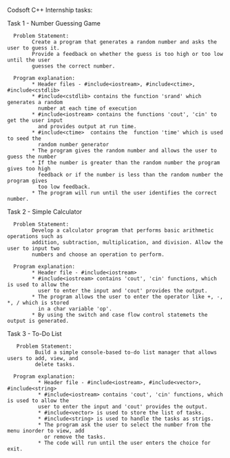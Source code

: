 Codsoft C++ Internship tasks:

Task 1 - Number Guessing Game
     
      Problem Statement: 
            Create a program that generates a random number and asks the user to guess it.
            Provide a feedback on whether the guess is too high or too low until the user 
            guesses the correct number.
     
      Program explanation:
            * Header files - #include<iostream>, #include<ctime>, #include<cstdlib>
            * #include<cstdlib> contains the function 'srand' which generates a random 
              number at each time of execution
            * #include<iostream> contains the functions 'cout', 'cin' to get the user input 
              and provides output at run time.
            * #include<ctime>  contains the  function 'time' which is used to seed the 
              random number generator
            * The program gives the random number and allows the user to guess the number 
            * If the number is greater than the random number the program gives too high
              feedback or if the number is less than the random number the program gives 
              too low feedback.
            * The program will run until the user identifies the correct number.

Task 2 - Simple Calculator
             
      Problem Statement:
            Develop a calculator program that performs basic arithmetic operations such as 
            addition, subtraction, multiplication, and division. Allow the user to input two
            numbers and choose an operation to perform.

      Program explanation:
            * Header file - #include<iostream>
            * #include<iostream> contains 'cout', 'cin' functions, which is used to allow the 
              user to enter the input and 'cout' provides the output.
            * The program allows the user to enter the operator like +, -, *, / which is stored
              in a char variable 'op'.
            * By using the switch and case flow control statemets the output is generated.

Task 3 - To-Do List

       Problem Statement:
             Build a simple console-based to-do list manager that allows users to add, view, and
             delete tasks.

      Program explanation:
              * Header file - #include<iostream>, #include<vector>, #include<string>
              * #include<iostream> contains 'cout', 'cin' functions, which is used to allow the 
              user to enter the input and 'cout' provides the output.
              * #include<vector> is used to store the list of tasks.
              * #include<string> is used to handle the tasks as strigs.
              * The program ask the user to select the number from the menu inorder to view, add 
                or remove the tasks.
              * The code will run until the user enters the choice for exit.
        
